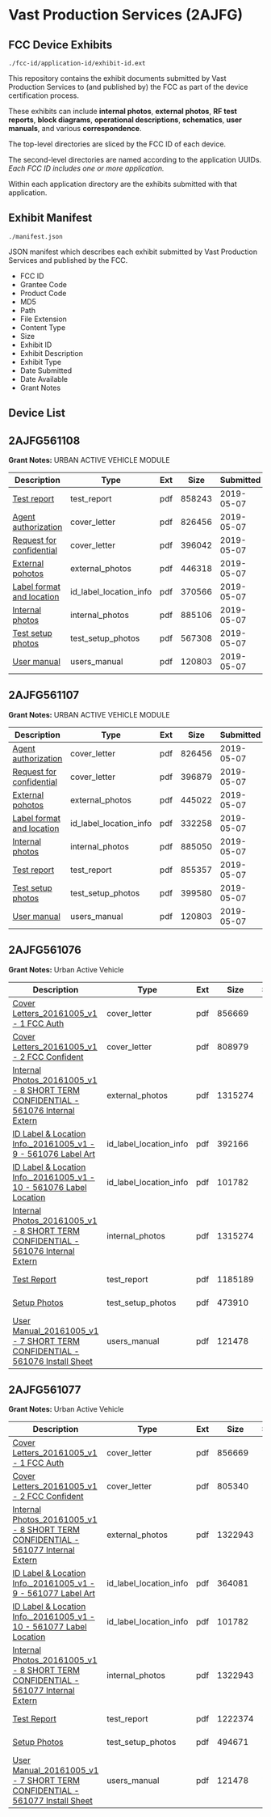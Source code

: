# Vast Production Services (2AJFG)
## FCC Device Exhibits

```
./fcc-id/application-id/exhibit-id.ext
```

This repository contains the exhibit documents submitted by Vast Production Services to (and published by) the FCC as part of the device certification process.

These exhibits can include **internal photos**, **external photos**, **RF test reports**, **block diagrams**, **operational descriptions**, **schematics**, **user manuals**, and various **correspondence**.

The top-level directories are sliced by the FCC ID of each device.

The second-level directories are named according to the application UUIDs. *Each FCC ID includes one or more application.*

Within each application directory are the exhibits submitted with that application. 

## Exhibit Manifest

```
./manifest.json
```

JSON manifest which describes each exhibit submitted by Vast Production Services and published by the FCC.

- FCC ID
- Grantee Code
- Product Code
- MD5
- Path
- File Extension
- Content Type
- Size
- Exhibit ID
- Exhibit Description
- Exhibit Type
- Date Submitted
- Date Available
- Grant Notes

## Device List
## 2AJFG561108
**Grant Notes:** URBAN ACTIVE VEHICLE MODULE

| Description | Type | Ext | Size | Submitted | Available |
| ----------- | ---- | --- | ---- | --------- | --------- |
| [Test report](2AJFG561108/9574f26eb361a9eb50b5998509c73802/4265401.pdf) | test_report | pdf | 858243 | 2019-05-07 | 2019-05-07 |
| [Agent authorization](2AJFG561108/9574f26eb361a9eb50b5998509c73802/4264856.pdf) | cover_letter | pdf | 826456 | 2019-05-07 | 2019-05-07 |
| [Request for confidential](2AJFG561108/9574f26eb361a9eb50b5998509c73802/4264866.pdf) | cover_letter | pdf | 396042 | 2019-05-07 | 2019-05-07 |
| [External pohotos](2AJFG561108/9574f26eb361a9eb50b5998509c73802/4264862.pdf) | external_photos | pdf | 446318 | 2019-05-07 | 2019-05-07 |
| [Label format and location](2AJFG561108/9574f26eb361a9eb50b5998509c73802/4264864.pdf) | id_label_location_info | pdf | 370566 | 2019-05-07 | 2019-05-07 |
| [Internal photos](2AJFG561108/9574f26eb361a9eb50b5998509c73802/4264863.pdf) | internal_photos | pdf | 885106 | 2019-05-07 | 2019-05-07 |
| [Test setup photos](2AJFG561108/9574f26eb361a9eb50b5998509c73802/4265403.pdf) | test_setup_photos | pdf | 567308 | 2019-05-07 | 2019-05-07 |
| [User manual](2AJFG561108/9574f26eb361a9eb50b5998509c73802/4264867.pdf) | users_manual | pdf | 120803 | 2019-05-07 | 2019-05-07 |
## 2AJFG561107
**Grant Notes:** URBAN ACTIVE VEHICLE MODULE

| Description | Type | Ext | Size | Submitted | Available |
| ----------- | ---- | --- | ---- | --------- | --------- |
| [Agent authorization](2AJFG561107/86f74d6e4628162b763a54475cac1330/4264856.pdf) | cover_letter | pdf | 826456 | 2019-05-07 | 2019-05-07 |
| [Request for confidential](2AJFG561107/86f74d6e4628162b763a54475cac1330/4264857.pdf) | cover_letter | pdf | 396879 | 2019-05-07 | 2019-05-07 |
| [External pohotos](2AJFG561107/86f74d6e4628162b763a54475cac1330/4264853.pdf) | external_photos | pdf | 445022 | 2019-05-07 | 2019-05-07 |
| [Label format and location](2AJFG561107/86f74d6e4628162b763a54475cac1330/4264855.pdf) | id_label_location_info | pdf | 332258 | 2019-05-07 | 2019-05-07 |
| [Internal photos](2AJFG561107/86f74d6e4628162b763a54475cac1330/4264854.pdf) | internal_photos | pdf | 885050 | 2019-05-07 | 2019-05-07 |
| [Test report](2AJFG561107/86f74d6e4628162b763a54475cac1330/4265398.pdf) | test_report | pdf | 855357 | 2019-05-07 | 2019-05-07 |
| [Test setup photos](2AJFG561107/86f74d6e4628162b763a54475cac1330/4265399.pdf) | test_setup_photos | pdf | 399580 | 2019-05-07 | 2019-05-07 |
| [User manual](2AJFG561107/86f74d6e4628162b763a54475cac1330/4264858.pdf) | users_manual | pdf | 120803 | 2019-05-07 | 2019-05-07 |
## 2AJFG561076
**Grant Notes:** Urban Active Vehicle

| Description | Type | Ext | Size | Submitted | Available |
| ----------- | ---- | --- | ---- | --------- | --------- |
| [Cover Letters_20161005_v1 - 1 FCC Auth](2AJFG561076/d9464215a68f2d73d4855aff4023a5b9/3161195.pdf) | cover_letter | pdf | 856669 | 2016-10-12 | 2016-10-12 |
| [Cover Letters_20161005_v1 - 2 FCC Confident](2AJFG561076/d9464215a68f2d73d4855aff4023a5b9/3161237.pdf) | cover_letter | pdf | 808979 | 2016-10-12 | 2016-10-12 |
| [Internal Photos_20161005_v1 - 8 SHORT TERM CONFIDENTIAL - 561076 Internal Extern](2AJFG561076/d9464215a68f2d73d4855aff4023a5b9/3161244.pdf) | external_photos | pdf | 1315274 | 2016-10-12 | 2016-12-08 |
| [ID Label & Location Info._20161005_v1 - 9 - 561076 Label Art](2AJFG561076/d9464215a68f2d73d4855aff4023a5b9/3161238.pdf) | id_label_location_info | pdf | 392166 | 2016-10-12 | 2016-10-12 |
| [ID Label & Location Info._20161005_v1 - 10 - 561076 Label Location](2AJFG561076/d9464215a68f2d73d4855aff4023a5b9/3161198.pdf) | id_label_location_info | pdf | 101782 | 2016-10-12 | 2016-10-12 |
| [Internal Photos_20161005_v1 - 8 SHORT TERM CONFIDENTIAL - 561076 Internal Extern](2AJFG561076/d9464215a68f2d73d4855aff4023a5b9/3161244.pdf) | internal_photos | pdf | 1315274 | 2016-10-12 | 2016-12-08 |
| [Test Report](2AJFG561076/d9464215a68f2d73d4855aff4023a5b9/3217969.pdf) | test_report | pdf | 1185189 | 2016-12-05 | 2016-10-12 |
| [Setup Photos](2AJFG561076/d9464215a68f2d73d4855aff4023a5b9/3217970.pdf) | test_setup_photos | pdf | 473910 | 2016-12-05 | 2016-12-08 |
| [User Manual_20161005_v1 - 7 SHORT TERM CONFIDENTIAL - 561076 Install Sheet](2AJFG561076/d9464215a68f2d73d4855aff4023a5b9/3161206.pdf) | users_manual | pdf | 121478 | 2016-10-12 | 2016-12-08 |
## 2AJFG561077
**Grant Notes:** Urban Active Vehicle

| Description | Type | Ext | Size | Submitted | Available |
| ----------- | ---- | --- | ---- | --------- | --------- |
| [Cover Letters_20161005_v1 - 1 FCC Auth](2AJFG561077/28c5ec7db322c51e7bcd87506c31e2e0/3161195.pdf) | cover_letter | pdf | 856669 | 2016-10-12 | 2016-10-12 |
| [Cover Letters_20161005_v1 - 2 FCC Confident](2AJFG561077/28c5ec7db322c51e7bcd87506c31e2e0/3161196.pdf) | cover_letter | pdf | 805340 | 2016-10-12 | 2016-10-12 |
| [Internal Photos_20161005_v1 - 8 SHORT TERM CONFIDENTIAL - 561077 Internal Extern](2AJFG561077/28c5ec7db322c51e7bcd87506c31e2e0/3161205.pdf) | external_photos | pdf | 1322943 | 2016-10-12 | 2016-12-08 |
| [ID Label & Location Info._20161005_v1 - 9 - 561077 Label Art](2AJFG561077/28c5ec7db322c51e7bcd87506c31e2e0/3161197.pdf) | id_label_location_info | pdf | 364081 | 2016-10-12 | 2016-10-12 |
| [ID Label & Location Info._20161005_v1 - 10 - 561077 Label Location](2AJFG561077/28c5ec7db322c51e7bcd87506c31e2e0/3161198.pdf) | id_label_location_info | pdf | 101782 | 2016-10-12 | 2016-10-12 |
| [Internal Photos_20161005_v1 - 8 SHORT TERM CONFIDENTIAL - 561077 Internal Extern](2AJFG561077/28c5ec7db322c51e7bcd87506c31e2e0/3161205.pdf) | internal_photos | pdf | 1322943 | 2016-10-12 | 2016-12-08 |
| [Test Report](2AJFG561077/28c5ec7db322c51e7bcd87506c31e2e0/3217977.pdf) | test_report | pdf | 1222374 | 2016-12-05 | 2016-10-12 |
| [Setup Photos](2AJFG561077/28c5ec7db322c51e7bcd87506c31e2e0/3217978.pdf) | test_setup_photos | pdf | 494671 | 2016-12-05 | 2016-12-08 |
| [User Manual_20161005_v1 - 7 SHORT TERM CONFIDENTIAL - 561077 Install Sheet](2AJFG561077/28c5ec7db322c51e7bcd87506c31e2e0/3161206.pdf) | users_manual | pdf | 121478 | 2016-10-12 | 2016-12-08 |
